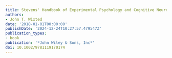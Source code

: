 ```yaml
---
title: Stevens' Handbook of Experimental Psychology and Cognitive Neuroscience
authors:
- John T. Wixted
date: '2018-01-01T00:00:00'
publishDate: '2024-12-24T10:27:57.479547Z'
publication_types:
- book
publication: '*John Wiley & Sons, Inc*'
doi: 10.1002/9781119170174
---
```

